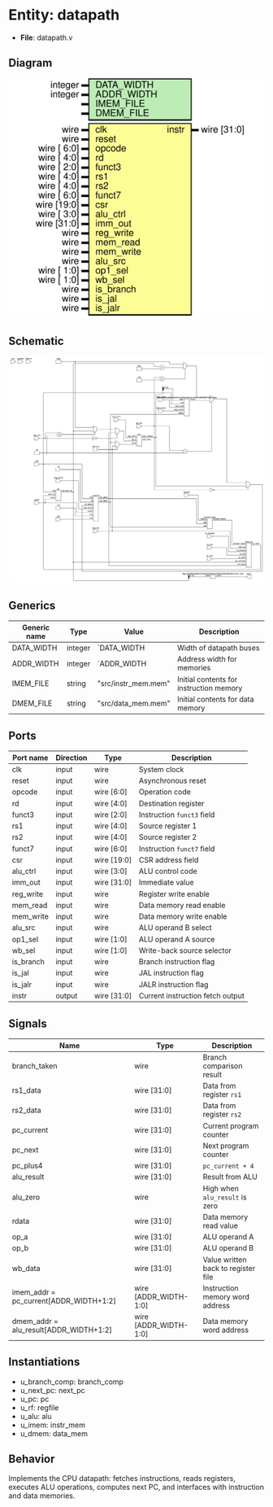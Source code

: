 
# Entity: datapath 
- **File**: datapath.v

## Diagram
![Diagram](../images/docs/datapath.svg "Diagram")

## Schematic
![Schematic](../images/schematics/datapath.svg "Schematic")
## Generics

| Generic name | Type    | Value               | Description |
| ------------ | ------- | ------------------- | ----------- |
| DATA_WIDTH   | integer | `DATA_WIDTH        | Width of datapath buses |
| ADDR_WIDTH   | integer | `ADDR_WIDTH       | Address width for memories |
| IMEM_FILE    | string  | "src/instr_mem.mem" | Initial contents for instruction memory |
| DMEM_FILE    | string  | "src/data_mem.mem"  | Initial contents for data memory |

## Ports

| Port name | Direction | Type        | Description |
| --------- | --------- | ----------- | ----------- |
| clk       | input     | wire        | System clock |
| reset     | input     | wire        | Asynchronous reset |
| opcode    | input     | wire [6:0]  | Operation code |
| rd        | input     | wire [4:0]  | Destination register |
| funct3    | input     | wire [2:0]  | Instruction `funct3` field |
| rs1       | input     | wire [4:0]  | Source register 1 |
| rs2       | input     | wire [4:0]  | Source register 2 |
| funct7    | input     | wire [6:0]  | Instruction `funct7` field |
| csr       | input     | wire [19:0] | CSR address field |
| alu_ctrl  | input     | wire [3:0]  | ALU control code |
| imm_out   | input     | wire [31:0] | Immediate value |
| reg_write | input     | wire        | Register write enable |
| mem_read  | input     | wire        | Data memory read enable |
| mem_write | input     | wire        | Data memory write enable |
| alu_src   | input     | wire        | ALU operand B select |
| op1_sel   | input     | wire [1:0]  | ALU operand A source |
| wb_sel    | input     | wire [1:0]  | Write-back source selector |
| is_branch | input     | wire        | Branch instruction flag |
| is_jal    | input     | wire        | JAL instruction flag |
| is_jalr   | input     | wire        | JALR instruction flag |
| instr     | output    | wire [31:0] | Current instruction fetch output |

## Signals

| Name                                   | Type                  | Description |
| -------------------------------------- | --------------------- | ----------- |
| branch_taken                           | wire                  | Branch comparison result |
| rs1_data                               | wire [31:0]           | Data from register `rs1` |
| rs2_data                               | wire [31:0]           | Data from register `rs2` |
| pc_current                             | wire [31:0]           | Current program counter |
| pc_next                                | wire [31:0]           | Next program counter |
| pc_plus4                               | wire [31:0]           | `pc_current + 4` |
| alu_result                             | wire [31:0]           | Result from ALU |
| alu_zero                               | wire                  | High when `alu_result` is zero |
| rdata                                  | wire [31:0]           | Data memory read value |
| op_a                                   | wire [31:0]           | ALU operand A |
| op_b                                   | wire [31:0]           | ALU operand B |
| wb_data                                | wire [31:0]           | Value written back to register file |
| imem_addr = pc_current[ADDR_WIDTH+1:2] | wire [ADDR_WIDTH-1:0] | Instruction memory word address |
| dmem_addr = alu_result[ADDR_WIDTH+1:2] | wire [ADDR_WIDTH-1:0] | Data memory word address |

## Instantiations

- u_branch_comp: branch_comp
- u_next_pc: next_pc
- u_pc: pc
- u_rf: regfile
- u_alu: alu
- u_imem: instr_mem
- u_dmem: data_mem

## Behavior
Implements the CPU datapath: fetches instructions, reads registers, executes ALU operations, computes next PC, and interfaces with instruction and data memories.
